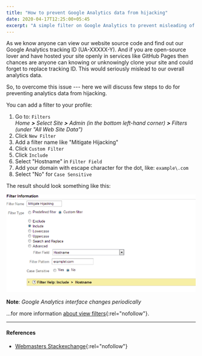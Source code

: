 ```yaml
---
title: "How to prevent Google Analytics data from hijacking"
date: 2020-04-17T12:25:00+05:45
excerpt: "A simple filter on Google Analytics to prevent misleading of your website pageviews data."
---
```


As we know anyone can view our website source code and find out our Google Analytics tracking ID (UA-XXXXX-Y). And if you are open-source lover and have hosted your site openly in services like GitHub Pages then chances are anyone can knowing or unknowingly clone your site and could forget to replace tracking ID. This would seriously mislead to our overall analytics data.

So, to overcome this issue --- here we will discuss few steps to do for preventing analytics data from hijacking.

You can add a filter to your profile:

1. Go to: `Filters` <br />
   _Home **>** Select Site **>** Admin (in the bottom left-hand corner) **>** Filters (under "All Web Site Data")_
2. Click `New Filter`
3. Add a filter name like "Mitigate Hijacking"
4. Click `Custom Filter`
5. Click `Include`
6. Select "Hostname" in `Filter Field`
7. Add your domain with escape character for the dot, like: `example\.com`
8. Select "No" for `Case Sensitive`

The result should look something like this:

![preventing google analytics data from hijacking](/uploads/20201417-ga-filter-domain.png)

**Note**: _Google Analytics interface changes periodically_

...for more information [about view filters](https://support.google.com/analytics/answer/1033162?hl=en){:rel="nofollow"}.

---

#### References

- [Webmasters Stackexchange](https://webmasters.stackexchange.com/questions/56713/could-somebody-hijack-my-google-analytics-for-a-site){:rel="nofollow"}
